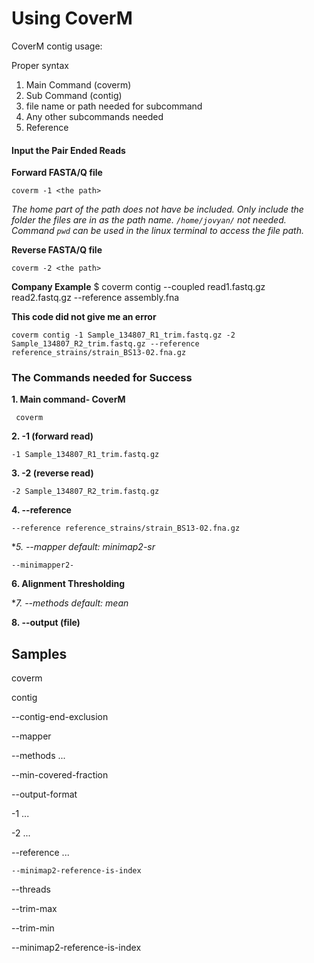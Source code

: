 # Using CoverM

CoverM contig usage: 

Proper syntax

1. Main Command (coverm)
2. Sub Command (contig)
3. file name or path needed for subcommand
4. Any other subcommands needed
5. Reference

#### Input the Pair Ended Reads

**Forward FASTA/Q file**

  `coverm -1 <the path>`

  *The home part of the path does not have be included. Only include the folder the files are in as the path name. `/home/jovyan/` not needed. Command `pwd` can be used in the linux terminal to access the file path.*

**Reverse FASTA/Q file**

  `coverm -2 <the path>`

**Company Example**
  $ coverm contig --coupled read1.fastq.gz read2.fastq.gz --reference assembly.fna

**This code did not give me an error**
```
coverm contig -1 Sample_134807_R1_trim.fastq.gz -2 Sample_134807_R2_trim.fastq.gz --reference reference_strains/strain_BS13-02.fna.gz
```



### The Commands needed for Success

**1. Main command- CoverM**
 
 ```
  coverm
  ```

**2. -1 (forward read)**

```
-1 Sample_134807_R1_trim.fastq.gz
```

**3. -2 (reverse read)**

```
-2 Sample_134807_R2_trim.fastq.gz
```

**4. --reference** 

```
--reference reference_strains/strain_BS13-02.fna.gz
```

**5. --mapper *default: minimap2-sr**

```
--minimapper2-
```

**6. Alignment Thresholding**

**7. --methods *default: mean**

**8.  --output (file)**

## Samples


coverm 

contig 

--contig-end-exclusion <contig-end-exclusion> 
  
--mapper <mapper>
  
--methods <methods>...
  
--min-covered-fraction <min-covered-fraction> 
  
--output-format <output-format> 
  
  -1 <read1>...
  
  -2 <read2>... 
  
--reference <reference>... 
  
    --minimap2-reference-is-index 
  
--threads <threads> 
  
--trim-max <trim-max>
  
--trim-min <trim-min>  

  

--minimap2-reference-is-index  
  
